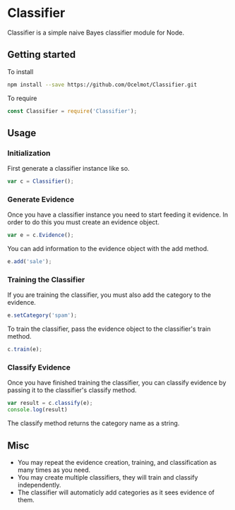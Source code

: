 # Classifier

Classifier is a simple naive Bayes classifier module for Node.

## Getting started
To install
``` bash
npm install --save https://github.com/Ocelmot/Classifier.git
```
To require
``` js
const Classifier = require('Classifier');
```
	
## Usage
### Initialization
First generate a classifier instance like so.
``` js
var c = Classifier();
```
### Generate Evidence
Once you have a classifier instance you need to start feeding it evidence.
In order to do this you must create an evidence object.
``` js
var e = c.Evidence();
```
You can add information to the evidence object with the add method.
``` js
e.add('sale');
```
### Training the Classifier
If you are training the classifier, you must also add the category to the evidence.
``` js
e.setCategory('spam');
```
To train the classifier, pass the evidence object to the classifier's train method.
``` js
c.train(e);
```

### Classify Evidence
Once you have finished training the classifier, you can classify evidence by passing it to the classifier's classify method.
``` js
var result = c.classify(e);
console.log(result)
```
The classify method returns the category name as a string.

## Misc
* You may repeat the evidence creation, training, and classification as many times as you need.
* You may create multiple classifiers, they will train and classify independently.
* The classifier will automaticly add categories as it sees evidence of them.
